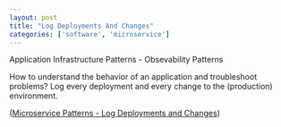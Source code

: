 ```yaml
---
layout: post
title: "Log Deployments And Changes"
categories: ['software', 'microservice']
---
```


Application Infrastructure Patterns - Obsevability Patterns

How to understand the behavior of an application and troubleshoot problems?
Log every deployment and every change to the (production) environment.

([Microservice Patterns - Log Deployments and Changes](http://microservices.io/patterns/observability/log-deployments-and-changes.html))

